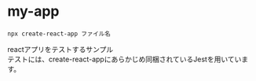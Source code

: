 # my-app
```
npx create-react-app ファイル名
```

reactアプリをテストするサンプル<br />
テストには、create-react-appにあらかじめ同梱されているJestを用いています。